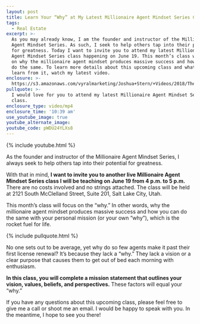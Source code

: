 ```yaml
---
layout: post
title: Learn Your “Why” at My Latest Millionaire Agent Mindset Series Class
tags:
  - Real Estate
excerpt: >-
  As you may already know, I am the founder and instructor of the Millionaire
  Agent Mindset Series. As such, I seek to help others tap into their potential
  for greatness. Today I want to invite you to attend my latest Millionaire
  Agent Mindset Series class happening on June 19. This month’s class will focus
  on why the millionaire agent mindset produces massive success and how you can
  do the same. To learn more details about this upcoming class and what you can
  learn from it, watch my latest video.
enclosure: >-
  https://s3.amazonaws.com/vyralmarketing/Joshua+Stern/+Videos/2018/The+Stern+Team-+MAM+June+Tickler.mp4
pullquote: >-
  I would love for you to attend my latest Millionaire Agent Mindset Series
  class.
enclosure_type: video/mp4
enclosure_time: '10:39 am'
use_youtube_image: true
youtube_alternate_image:
youtube_code: pWDU24YLXs8
---
```


{% include youtube.html %}

As the founder and instructor of the Millionaire Agent Mindset Series, I always seek to help others tap into their potential for greatness.

With that in mind, **I want to invite you to another live Millionaire Agent Mindset Series class I will be teaching on June 19 from 4 p.m. to 5 p.m.** There are no costs involved and no strings attached. The class will be held at 2121 South McClelland Street, Suite 201, Salt Lake City, Utah.

This month’s class will focus on the “why.” In other words, why the millionaire agent mindset produces massive success and how you can do the same with your personal mission (or your own “why”), which is the rocket fuel for life.

{% include pullquote.html %}

No one sets out to be average, yet why do so few agents make it past their first license renewal? It’s because they lack a “why.” They lack a vision or a clear purpose that causes them to get out of bed each morning with enthusiasm.

**In this class, you will complete a mission statement that outlines your vision, values, beliefs, and perspectives.** These factors will equal your “why.”

If you have any questions about this upcoming class, please feel free to give me a call or shoot me an email. I would be happy to speak with you. In the meantime, I hope to see you there!